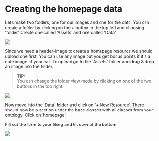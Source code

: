 # Creating the homepage data

Lets make two folders, one for our images and one for the data. You can create a folder by clicking on the + button in the top left and choosing 'folder'
Create one called 'Assets' and one called 'Data'

![](/assets/astro-guide//5-1.webp)

Since we need a header-image to create a homepage resource we should upload one first. You can use any image but you get bonus points if it's a cute image of your cat. To upload go to the 'Assets' folder and drag & drop an image into the folder.

> **TIP:** </br>
> You can change the folder view mode by clicking on one of the two buttons in the top right.

![](/assets/astro-guide//5-2.webp)

Now move into the 'Data' folder and click on '+ New Resource'. There should now be a section under the base classes with all classes from your ontology. Click on 'homepage'.

Fill out the form to your liking and hit save at the bottom

![](/assets/astro-guide//5-3.webp)
